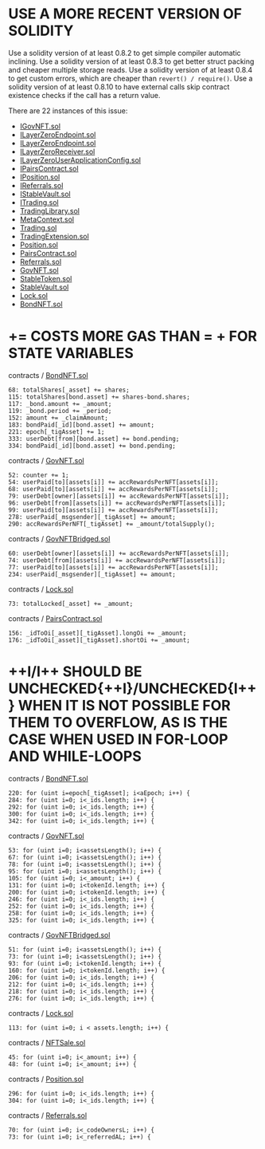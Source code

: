 # USE A MORE RECENT VERSION OF SOLIDITY
Use a solidity version of at least 0.8.2 to get simple compiler automatic inclining.
Use a solidity version of at least 0.8.3 to get better struct packing and cheaper multiple storage reads.
Use a solidity version of at least 0.8.4 to get custom errors, which are cheaper than `revert() / require()`.
Use a solidity version of at least 0.8.10 to have external calls skip contract existence checks if the call has a return value.

There are 22 instances of this issue:
- [IGovNFT.sol](https://github.com/code-423n4/2022-12-tigris/blob/main/contracts/interfaces/IGovNFT.sol#L3)
- [ILayerZeroEndpoint.sol
](https://github.com/code-423n4/2022-12-tigris/blob/main/contracts/interfaces/ILayerZeroEndpoint.sol#L3)
- [ILayerZeroEndpoint.sol](https://github.com/code-423n4/2022-12-tigris/blob/main/contracts/interfaces/ILayerZeroEndpoint.sol#L3)
- [ILayerZeroReceiver.sol](https://github.com/code-423n4/2022-12-tigris/blob/main/contracts/interfaces/ILayerZeroReceiver.sol#L3)
- [ILayerZeroUserApplicationConfig.sol](https://github.com/code-423n4/2022-12-tigris/blob/main/contracts/interfaces/ILayerZeroUserApplicationConfig.sol#L3)
- [IPairsContract.sol](https://github.com/code-423n4/2022-12-tigris/blob/main/contracts/interfaces/IPairsContract.sol#L3)
- [IPosition.sol](https://github.com/code-423n4/2022-12-tigris/blob/main/contracts/interfaces/IPosition.sol#L3)
- [IReferrals.sol](https://github.com/code-423n4/2022-12-tigris/blob/main/contracts/interfaces/IReferrals.sol#L3)
- [IStableVault.sol](https://github.com/code-423n4/2022-12-tigris/blob/main/contracts/interfaces/IStableVault.sol#L3)
- [ITrading.sol](https://github.com/code-423n4/2022-12-tigris/blob/main/contracts/interfaces/ITrading.sol#L5)
- [TradingLibrary.sol](https://github.com/code-423n4/2022-12-tigris/blob/main/contracts/utils/TradingLibrary.sol#L2)
- [MetaContext.sol](https://github.com/code-423n4/2022-12-tigris/blob/main/contracts/utils/MetaContext.sol#L3)
- [Trading.sol](https://github.com/code-423n4/2022-12-tigris/blob/main/contracts/Trading.sol#L2)
- [TradingExtension.sol](https://github.com/code-423n4/2022-12-tigris/blob/main/contracts/TradingExtension.sol#L2)
- [Position.sol](https://github.com/code-423n4/2022-12-tigris/blob/main/contracts/Position.sol#L2)
- [PairsContract.sol](https://github.com/code-423n4/2022-12-tigris/blob/main/contracts/PairsContract.sol#L2)
- [Referrals.sol](https://github.com/code-423n4/2022-12-tigris/blob/main/contracts/Referrals.sol#L2)
- [GovNFT.sol](https://github.com/code-423n4/2022-12-tigris/blob/main/contracts/GovNFT.sol#L2)
- [StableToken.sol](https://github.com/code-423n4/2022-12-tigris/blob/main/contracts/StableToken.sol#L2)
- [StableVault.sol](https://github.com/code-423n4/2022-12-tigris/blob/main/contracts/StableVault.sol#L2)
- [Lock.sol](https://github.com/code-423n4/2022-12-tigris/blob/main/contracts/Lock.sol#L2)
- [BondNFT.sol](https://github.com/code-423n4/2022-12-tigris/blob/main/contracts/BondNFT.sol#L2)

# <X> += <Y> COSTS MORE GAS THAN <X> = <X> + <Y> FOR STATE VARIABLES
contracts / [BondNFT.sol](https://github.com/code-423n4/2022-12-tigris/blob/main/contracts/BondNFT.sol)
```
68: totalShares[_asset] += shares;
115: totalShares[bond.asset] += shares-bond.shares;
117: _bond.amount += _amount;
119: _bond.period += _period;
152: amount += _claimAmount;
183: bondPaid[_id][bond.asset] += amount;
221: epoch[_tigAsset] += 1;
333: userDebt[from][bond.asset] += bond.pending;
334: bondPaid[_id][bond.asset] += bond.pending;
```
contracts / [GovNFT.sol](https://github.com/code-423n4/2022-12-tigris/blob/main/contracts/GovNFT.sol)
```
52: counter += 1;
54: userPaid[to][assets[i]] += accRewardsPerNFT[assets[i]];
68: userPaid[to][assets[i]] += accRewardsPerNFT[assets[i]];
79: userDebt[owner][assets[i]] += accRewardsPerNFT[assets[i]];
96: userDebt[from][assets[i]] += accRewardsPerNFT[assets[i]];
99: userPaid[to][assets[i]] += accRewardsPerNFT[assets[i]];
278: userPaid[_msgsender][_tigAsset] += amount;
290: accRewardsPerNFT[_tigAsset] += _amount/totalSupply();
```
contracts / [GovNFTBridged.sol](https://github.com/code-423n4/2022-12-tigris/blob/main/contracts/GovNFTBridged.sol)
```
60: userDebt[owner][assets[i]] += accRewardsPerNFT[assets[i]];
74: userDebt[from][assets[i]] += accRewardsPerNFT[assets[i]];
77: userPaid[to][assets[i]] += accRewardsPerNFT[assets[i]];
234: userPaid[_msgsender][_tigAsset] += amount;
```
contracts / [Lock.sol](https://github.com/code-423n4/2022-12-tigris/blob/main/contracts/Lock.sol)
```
73: totalLocked[_asset] += _amount;
```
contracts / [PairsContract.sol](https://github.com/code-423n4/2022-12-tigris/blob/main/contracts/PairsContract.sol)
```
156: _idToOi[_asset][_tigAsset].longOi += _amount;
176: _idToOi[_asset][_tigAsset].shortOi += _amount;
```
# ++I/I++ SHOULD BE UNCHECKED{++I}/UNCHECKED{I++} WHEN IT IS NOT POSSIBLE FOR THEM TO OVERFLOW, AS IS THE CASE WHEN USED IN FOR-LOOP AND WHILE-LOOPS
contracts / [BondNFT.sol](https://github.com/code-423n4/2022-12-tigris/blob/main/contracts/BondNFT.sol)
```
220: for (uint i=epoch[_tigAsset]; i<aEpoch; i++) {
284: for (uint i=0; i<_ids.length; i++) {
292: for (uint i=0; i<_ids.length; i++) {
300: for (uint i=0; i<_ids.length; i++) {
342: for (uint i=0; i<_ids.length; i++) {
```
contracts / [GovNFT.sol](https://github.com/code-423n4/2022-12-tigris/blob/main/contracts/GovNFT.sol)
```
53: for (uint i=0; i<assetsLength(); i++) {
67: for (uint i=0; i<assetsLength(); i++) {
78: for (uint i=0; i<assetsLength(); i++) {
95: for (uint i=0; i<assetsLength(); i++) {
105: for (uint i=0; i<_amount; i++) {
131: for (uint i=0; i<tokenId.length; i++) {
200: for (uint i=0; i<tokenId.length; i++) {
246: for (uint i=0; i<_ids.length; i++) {
252: for (uint i=0; i<_ids.length; i++) {
258: for (uint i=0; i<_ids.length; i++) {
325: for (uint i=0; i<_ids.length; i++) {
```
contracts / [GovNFTBridged.sol](https://github.com/code-423n4/2022-12-tigris/blob/main/contracts/GovNFTBridged.sol)
```
51: for (uint i=0; i<assetsLength(); i++) {
73: for (uint i=0; i<assetsLength(); i++) {
93: for (uint i=0; i<tokenId.length; i++) {
160: for (uint i=0; i<tokenId.length; i++) {
206: for (uint i=0; i<_ids.length; i++) {
212: for (uint i=0; i<_ids.length; i++) {
218: for (uint i=0; i<_ids.length; i++) {
276: for (uint i=0; i<_ids.length; i++) {

```
contracts / [Lock.sol](https://github.com/code-423n4/2022-12-tigris/blob/main/contracts/Lock.sol)
```
113: for (uint i=0; i < assets.length; i++) {
```
contracts / [NFTSale.sol](https://github.com/code-423n4/2022-12-tigris/blob/main/contracts/NFTSale.sol)
```
45: for (uint i=0; i<_amount; i++) {
48: for (uint i=0; i<_amount; i++) {
```
contracts / [Position.sol](https://github.com/code-423n4/2022-12-tigris/blob/main/contracts/Position.sol)
```
296: for (uint i=0; i<_ids.length; i++) {
304: for (uint i=0; i<_ids.length; i++) {
```
contracts / [Referrals.sol](https://github.com/code-423n4/2022-12-tigris/blob/main/contracts/Referrals.sol)
```
70: for (uint i=0; i<_codeOwnersL; i++) {
73: for (uint i=0; i<_referredAL; i++) {
```

